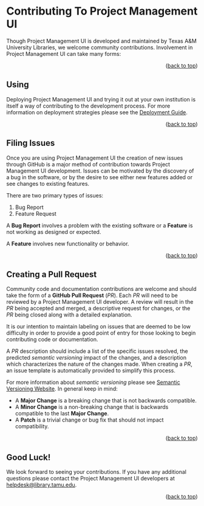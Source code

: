 <a name="readme-top"></a>
# Contributing To Project Management UI

Though Project Management UI is developed and maintained by Texas A&M University Libraries, we welcome community contributions.
Involvement in Project Management UI can take many forms:

<div align="right">(<a href="#readme-top">back to top</a>)</div>

## Using

Deploying Project Management UI and trying it out at your own institution is itself a way of contributing to the development process.
For more information on deployment strategies please see the [Deployment Guide][deployment-guide].

[deployment-guide]: DEPLOYING.md

<div align="right">(<a href="#readme-top">back to top</a>)</div>

## Filing Issues

Once you are using Project Management UI the creation of new issues through GitHub is a major method of contribution towards Project Management UI development.
Issues can be motivated by the discovery of a bug in the software, or by the desire to see either new features added or see changes to existing features.

There are two primary types of issues:
1. Bug Report
2. Feature Request

A **Bug Report** involves a problem with the existing software or a **Feature** is not working as designed or expected.

A **Feature** involves new functionality or behavior.

<div align="right">(<a href="#readme-top">back to top</a>)</div>

## Creating a Pull Request

Community code and documentation contributions are welcome and should take the form of a **GitHub Pull Request** (*PR*).
Each *PR* will need to be reviewed by a Project Management UI developer.
A review will result in the *PR* being accepted and merged, a descriptive request for changes, or the *PR* being closed along with a detailed explanation.

It is our intention to maintain labeling on issues that are deemed to be low difficulty in order to provide a good point of entry for those looking to begin contributing code or documentation.

A *PR* description should include a list of the specific issues resolved, the predicted *semantic versioning* impact of the changes, and a description which characterizes the nature of the changes made.
When creating a *PR*, an issue template is automatically provided to simplify this process.

For more information about *semantic versioning* please see [Semantic Versioning Website][semantic-versioning].
In general keep in mind:

- A **Major Change** is a breaking change that is not backwards compatible.
- A **Minor Change** is a non-breaking change that is backwards compatible to the last **Major Change**.
- A **Patch** is a trivial change or bug fix that should not impact compatibility.

<div align="right">(<a href="#readme-top">back to top</a>)</div>

## Good Luck!

We look forward to seeing your contributions.
If you have any additional questions please contact the Project Management UI developers at [helpdesk@library.tamu.edu][helpdesk-email].

<div align="right">(<a href="#readme-top">back to top</a>)</div>

<!-- LINKS -->
[deployment-guide]: DEPLOYING.md
[semantic-versioning]: https://semver.org/
[helpdesk-email]: mailto:helpdesk@library.tamu.edu
